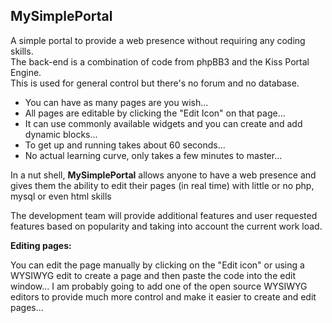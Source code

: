 MySimplePortal
--------------

A simple portal to provide a web presence without requiring any coding skills.   
The back-end is a combination of code from phpBB3 and the Kiss Portal Engine.  
This is used for general control but there's no forum and no database.

* You can have as many pages are you wish...
* All pages are editable by clicking the "Edit Icon" on that page...
* It can use commonly available widgets and you can create and add dynamic blocks...
* To get up and running takes about 60 seconds...
* No actual learning curve, only takes a few minutes to master...

In a nut shell, **MySimplePortal** allows anyone to have a web presence and gives them the ability to edit their pages (in real time) with little or no php, mysql or even html skills  

The development team will provide additional features and user requested features based on popularity and taking into account the current work load.

**Editing pages:**

You can edit the page manually by clicking on the "Edit icon" or using a WYSIWYG edit to create a page and then paste the code into the edit window... I am probably going to add one of the open source WYSIWYG editors to provide much more control and make it easier to create and edit pages...